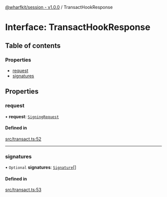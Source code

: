 [@wharfkit/session - v1.0.0](/docs/testREADME.md) / TransactHookResponse

# Interface: TransactHookResponse

## Table of contents

### Properties

- [request](/docs/testinterfaces/TransactHookResponse.md#request)
- [signatures](/docs/testinterfaces/TransactHookResponse.md#signatures)

## Properties

### request

• **request**: [`SigningRequest`](/docs/testclasses/SigningRequest.md)

#### Defined in

[src/transact.ts:52](https://github.com/wharfkit/session/blob/3f0b05c/src/transact.ts#L52)

___

### signatures

• `Optional` **signatures**: [`Signature`](/docs/testclasses/Signature.md)[]

#### Defined in

[src/transact.ts:53](https://github.com/wharfkit/session/blob/3f0b05c/src/transact.ts#L53)
